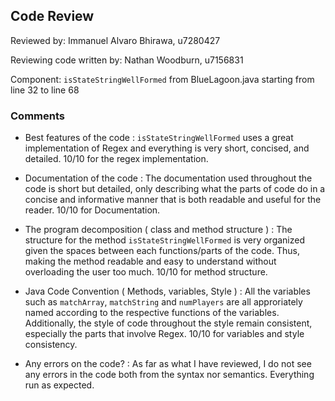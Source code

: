 ## Code Review

Reviewed by: Immanuel Alvaro Bhirawa, u7280427

Reviewing code written by: Nathan Woodburn, u7156831

Component: `isStateStringWellFormed` from BlueLagoon.java starting from line 32 to line 68

### Comments 

- Best features of the code :
`isStateStringWellFormed`  uses a great implementation of Regex and everything is very short, concised, and detailed.
10/10 for the regex implementation.

- Documentation of the code :
The documentation used throughout the code is short but detailed, only describing what the parts of code do in a concise
and informative manner that is both readable and useful for the reader. 
10/10 for Documentation.

- The program decomposition ( class and method structure ) :
The structure for the method `isStateStringWellFormed` is very organized given the spaces between each functions/parts
of the code. Thus, making the method readable and easy to understand without overloading the user too much.
10/10 for method structure.

- Java Code Convention ( Methods, variables, Style ) :
All the variables such as `matchArray`, `matchString` and `numPlayers` are all approriately named according to the
respective functions of the variables. Additionally, the style of code throughout the style remain consistent, 
especially the parts that involve Regex.
10/10 for variables and style consistency.

- Any errors on the code? :
As far as what I have reviewed, I do not see any errors in the code both from the syntax nor semantics.
Everything run as expected.
